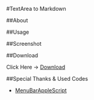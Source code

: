 #TextArea to Markdown

##About

##Usage

##Screenshot

##Download

Click Here → [Download]()

##Special Thanks & Used Codes

- <a href="http://memogakisouko.appspot.com/MenuBarAppleScript.html">MenuBarAppleScript</a>